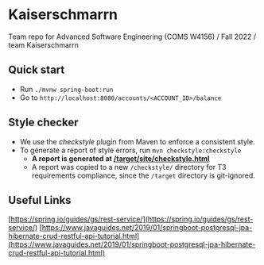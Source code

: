 # Kaiserschmarrn

Team repo for Advanced Software Engineering (COMS W4156) / Fall 2022 / team Kaiserschmarrn

## Quick start

- Run `./mvnw spring-boot:run`
- Go to `http://localhost:8080/accounts/<ACCOUNT_ID>/balance`

## Style checker

- We use the _checkstyle_ plugin from Maven to enforce a consistent style.
- To generate a report of style errors, run `mvn checkstyle:checkstyle`
  - **A report is generated at [/target/site/checkstyle.html](https://github.com/wu-rymd/kaiserschmarrn/blob/main/checkstyle/checkstyle.html)**
  - A report was copied to a new `/checkstyle/` directory for T3 requirements compliance, since the `/target` directory is git-ignored.

## Useful Links

[https://spring.io/guides/gs/rest-service/](https://spring.io/guides/gs/rest-service/)
[https://www.javaguides.net/2019/01/springboot-postgresql-jpa-hibernate-crud-restful-api-tutorial.html](https://www.javaguides.net/2019/01/springboot-postgresql-jpa-hibernate-crud-restful-api-tutorial.html)
